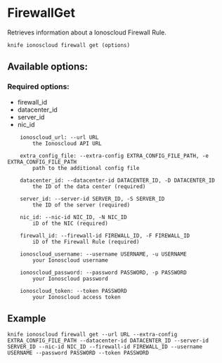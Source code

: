 # FirewallGet

Retrieves information about a Ionoscloud Firewall Rule.

```text
knife ionoscloud firewall get (options)
```

## Available options:

### Required options:

* firewall\_id
* datacenter\_id
* server\_id
* nic\_id

```text
    ionoscloud_url: --url URL
        the Ionoscloud API URL

    extra_config_file: --extra-config EXTRA_CONFIG_FILE_PATH, -e EXTRA_CONFIG_FILE_PATH
        path to the additional config file

    datacenter_id: --datacenter-id DATACENTER_ID, -D DATACENTER_ID
        the ID of the data center (required)

    server_id: --server-id SERVER_ID, -S SERVER_ID
        the ID of the server (required)

    nic_id: --nic-id NIC_ID, -N NIC_ID
        iD of the NIC (required)

    firewall_id: --firewall-id FIREWALL_ID, -F FIREWALL_ID
        iD of the Firewall Rule (required)

    ionoscloud_username: --username USERNAME, -u USERNAME
        your Ionoscloud username

    ionoscloud_password: --password PASSWORD, -p PASSWORD
        your Ionoscloud password

    ionoscloud_token: --token PASSWORD
        your Ionoscloud access token

```
## Example

```text
knife ionoscloud firewall get --url URL --extra-config EXTRA_CONFIG_FILE_PATH --datacenter-id DATACENTER_ID --server-id SERVER_ID --nic-id NIC_ID --firewall-id FIREWALL_ID --username USERNAME --password PASSWORD --token PASSWORD
```
